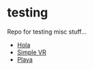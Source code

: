 # testing
Repo for testing misc stuff...

* [Hola](hola.html)
* [Simple VR](simplevr.html)
* [Playa](Playa.html)
